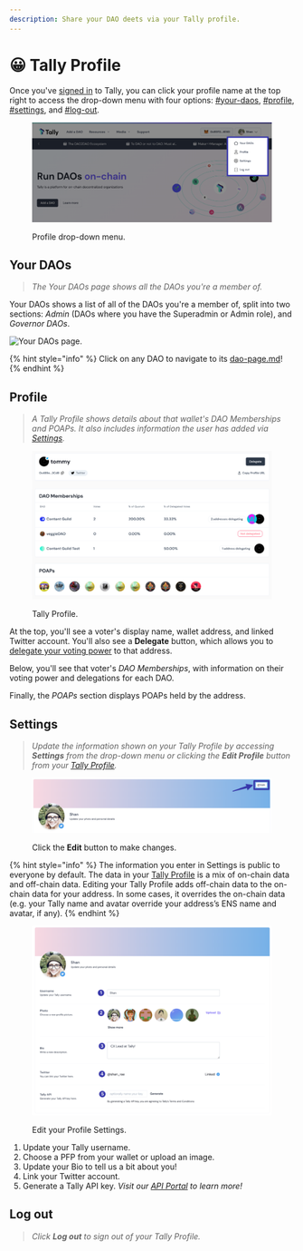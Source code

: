 ```yaml
---
description: Share your DAO deets via your Tally profile.
---
```


# 😀 Tally Profile

Once you've [signed in](getting-started.md) to Tally, you can click your profile name at the top right to access the drop-down menu with four options: [#your-daos](tally-profile.md#your-daos "mention"), [#profile](tally-profile.md#profile "mention"), [#settings](tally-profile.md#settings "mention"), and [#log-out](tally-profile.md#log-out "mention").

<figure><img src="../../.gitbook/assets/CleanShot 2023-02-22 at 15.45.34@2x.png" alt=""><figcaption><p>Profile drop-down menu.</p></figcaption></figure>

## Your DAOs

> _The Your DAOs page shows all the DAOs you're a member of._

Your DAOs shows a list of all of the DAOs you're a member of, split into two sections: _Admin_ (DAOs where you have the Superadmin or Admin role), and _Governor DAOs_.

![Your DAOs page.](https://p434.p1.n0.cdn.getcloudapp.com/items/Z4uD0EwB/3a31e399-49f7-4c18-a264-f7a7333080aa.png?source=client\&v=3d8ce303db6a12ed6dbacf32826b4a80)

{% hint style="info" %}
Click on any DAO to navigate to its [dao-page.md](dao-page.md "mention")!
{% endhint %}

## Profile

> _A Tally Profile shows details about that wallet's DAO Memberships and POAPs. It also includes information the user has added via_ [_Settings_](tally-profile.md#settings)_._

<figure><img src="../../.gitbook/assets/CleanShot 2023-02-09 at 11.44.05@2x.png" alt=""><figcaption><p>Tally Profile.</p></figcaption></figure>

At the top, you'll see a voter's display name, wallet address, and linked Twitter account. You'll also see a **Delegate** button, which allows you to [delegate your voting power](../proposals/delegating-voting-power.md) to that address.

Below, you'll see that voter's _DAO Memberships_, with information on their voting power and delegations for each DAO.

Finally, the _POAPs_ section displays POAPs held by the address.

## Settings

> _Update the information shown on your Tally Profile by accessing **Settings** from the drop-down menu or clicking the **Edit Profile** button from your_ [_Tally Profile_](tally-profile.md#profile)_._

<figure><img src="../../.gitbook/assets/CleanShot 2023-02-22 at 15.59.57@2x.png" alt=""><figcaption><p>Click the <strong>Edit</strong> button to make changes.</p></figcaption></figure>

{% hint style="info" %}
The information you enter in Settings is public to everyone by default. The data in your [Tally Profile](tally-profile.md#profile) is a mix of on-chain data and off-chain data. Editing your Tally Profile adds off-chain data to the on-chain data for your address. In some cases, it overrides the on-chain data (e.g. your Tally name and avatar override your address’s ENS name and avatar, if any).
{% endhint %}

<figure><img src="../../.gitbook/assets/CleanShot 2023-02-22 at 16.01.53@2x.png" alt=""><figcaption><p>Edit your Profile Settings.</p></figcaption></figure>

1. Update your Tally username.
2. Choose a PFP from your wallet or upload an image.
3. Update your Bio to tell us a bit about you!
4. Link your Twitter account.
5. Generate a Tally API key. _Visit our_ [_API Portal_](../../tally-api/welcome.md) _to learn more!_

## Log out

> _Click **Log out** to sign out of your Tally Profile._

